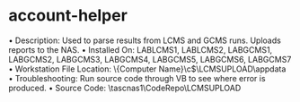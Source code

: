 # account-helper

•	Description: Used to parse results from LCMS and GCMS runs. Uploads reports to the NAS. •	Installed On: LABLCMS1, LABLCMS2, LABGCMS1, LABGCMS2, LABGCMS3, LABGCMS4, LABGCMS5, LABGCMS6, LABGCMS7 •	Workstation File Location: \\{Computer Name}\c$\LCMSUPLOAD\appdata   •	Troubleshooting: Run source code through VB to see where error is produced. •	Source Code: \\tascnas1\CodeRepo\LCMSUPLOAD
